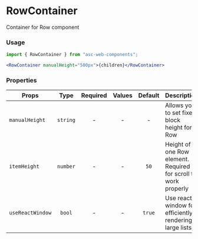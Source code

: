 # RowContainer

Container for Row component

### Usage

```js
import { RowContainer } from "asc-web-components";
```

```jsx
<RowContainer manualHeight="500px">{children}</RowContainer>
```

### Properties

| Props            |   Type   | Required | Values | Default | Description                                                     |
| ---------------- | :------: | :------: | :----: | :-----: | --------------------------------------------------------------- |
| `manualHeight`   | `string` |    -     |   -    |    -    | Allows you to set fixed block height for Row                    |
| `itemHeight`     | `number` |    -     |   -    |  `50`   | Height of one Row element. Required for scroll to work properly |
| `useReactWindow` |  `bool`  |    -     |   -    | `true`  | Use react-window for efficiently rendering large lists          |
